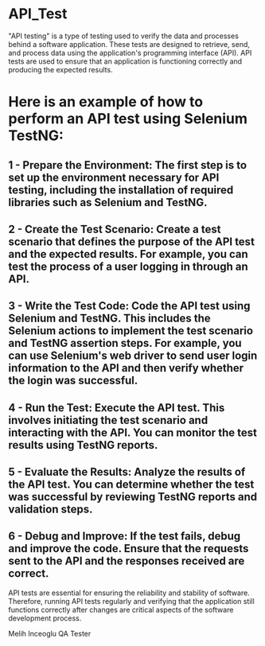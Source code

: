 # API_Test

"API testing" is a type of testing used to verify the data and processes behind a software application. These tests are designed to retrieve, send, and process data using the application's programming interface (API). API tests are used to ensure that an application is functioning correctly and producing the expected results.

# Here is an example of how to perform an API test using Selenium TestNG:

## 1 - Prepare the Environment: The first step is to set up the environment necessary for API testing, including the installation of required libraries such as Selenium and TestNG.

## 2 - Create the Test Scenario: Create a test scenario that defines the purpose of the API test and the expected results. For example, you can test the process of a user logging in through an API.

## 3 - Write the Test Code: Code the API test using Selenium and TestNG. This includes the Selenium actions to implement the test scenario and TestNG assertion steps. For example, you can use Selenium's web driver to send user login information to the API and then verify whether the login was successful.

##  4 - Run the Test: Execute the API test. This involves initiating the test scenario and interacting with the API. You can monitor the test results using TestNG reports.

## 5 - Evaluate the Results: Analyze the results of the API test. You can determine whether the test was successful by reviewing TestNG reports and validation steps.

## 6 - Debug and Improve: If the test fails, debug and improve the code. Ensure that the requests sent to the API and the responses received are correct.

API tests are essential for ensuring the reliability and stability of software. Therefore, running API tests regularly and verifying that the application still functions correctly after changes are critical aspects of the software development process.

  
  Melih Inceoglu QA Tester
